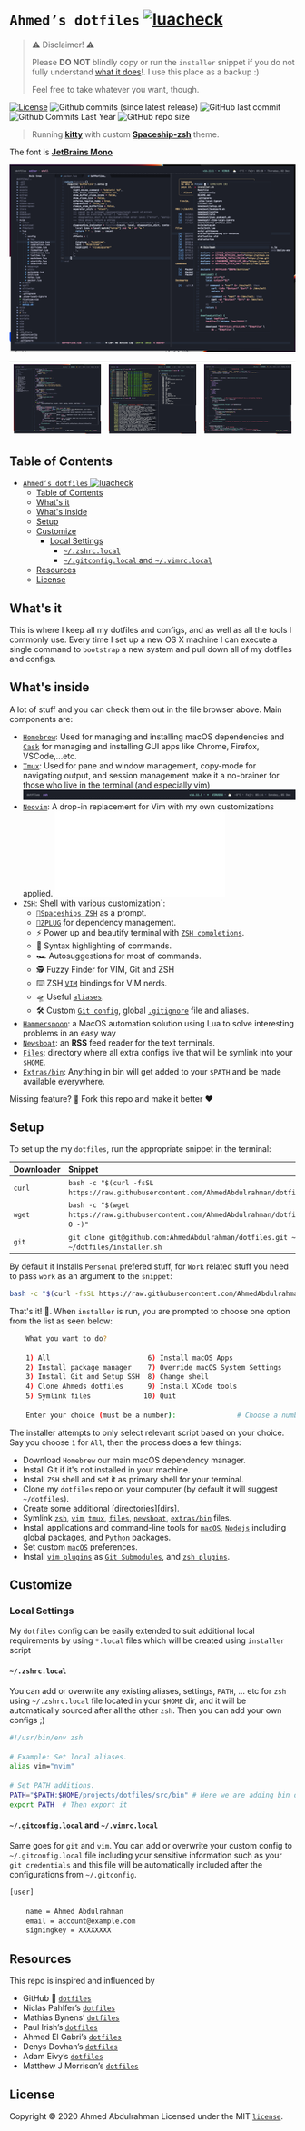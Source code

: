 # `Ahmed’s dotfiles` [![luacheck](https://github.com/AhmedAbdulrahman/dotfiles/actions/workflows/luacheck.yml/badge.svg)](https://github.com/AhmedAbdulrahman/dotfiles/actions/workflows/luacheck.yml)

> ⚠️ Disclaimer! ⚠️
>
> Please **DO NOT** blindly copy or run the `installer` snippet if you do not fully understand [what it does](./installer.sh)!. I use this place as a backup :)
>
> Feel free to take whatever you want, though.

[![License](https://img.shields.io/github/license/AhmedAbdulrahman/dotfiles)](https://github.com/AhmedAbdulrahman/dotfiles/blob/master/LICENSE.txt)
![Github commits (since latest release)](https://img.shields.io/github/commits-since/filipekiss/dotfiles/latest.svg?colorA=5a5a5a&colorB=45b91f&style=plastic)
![GitHub last commit](https://img.shields.io/github/last-commit/AhmedAbdulrahman/dotfiles.svg?colorA=5a5a5a&colorB=45b91f&style=plastic)
![Github Commits Last Year](https://img.shields.io/github/commit-activity/y/AhmedAbdulrahman/dotfiles.svg?colorA=5a5a5a&colorB=45b91f&style=plastic)
![GitHub repo size](https://img.shields.io/github/repo-size/AhmedAbdulrahman/dotfiles.svg?colorA=5a5a5a&colorB=45b91f&style=plastic)

> Running [**kitty**](https://sw.kovidgoyal.net/kitty/) with custom [**Spaceship-zsh**](https://github.com/denysdovhan/spaceship-zsh-theme) theme.

The font is [**JetBrains Mono**](https://www.jetbrains.com/lp/mono/)

![Screenshot](assets/intro.png)

| ![Screenshot](assets/lsp.png) | ![Screenshot](assets/zsh.png) | ![Screenshot](assets/diagnostics.png) |
| ----------------------------- | ----------------------------- | ------------------------------------- |

## Table of Contents

-   [`Ahmed’s dotfiles` ![luacheck](https://github.com/AhmedAbdulrahman/dotfiles/actions/workflows/luacheck.yml)](#ahmeds-dotfiles-)
    -   [Table of Contents](#table-of-contents)
    -   [What's it](#whats-it)
    -   [What's inside](#whats-inside)
    -   [Setup](#setup)
    -   [Customize](#customize)
        -   [Local Settings](#local-settings)
            -   [`~/.zshrc.local`](#zshrclocal)
            -   [`~/.gitconfig.local` and `~/.vimrc.local`](#gitconfiglocal-and-vimrclocal)
    -   [Resources](#resources)
    -   [License](#license)

## What's it

This is where I keep all my dotfiles and configs, and as well as all the tools I commonly use. Every time I set up a new OS X machine I can execute a single command to `bootstrap` a new system and pull down all of my dotfiles and configs.

## What's inside

A lot of stuff and you can check them out in the file browser above. Main components are:

-   [`Homebrew`](https://brew.sh/): Used for managing and installing macOS dependencies and [`Cask`](https://github.com/caskroom/homebrew-cask) for managing and installing GUI apps like Chrome, Firefox, VSCode,...etc.
-   [`Tmux`](http://tmux.sourceforge.net/): Used for pane and window management, copy-mode for navigating output, and session management make it a no-brainer for those who live in the terminal (and especially vim)
    ![Screenshot](assets/tmux.png)
-   [`Neovim`](https://neovim.io): A drop-in replacement for Vim with my own customizations applied. ![README](nvim/README.md)
-   [`ZSH`](http://www.zsh.org/): Shell with various customization`:
    -   [`🚀Spaceships ZSH`](https://github.com/denysdovhan/spaceship-prompt) as a prompt.
    -   [`🌺ZPLUG`](https://zplug.sh) for dependency management.
    -   ⚡️ Power up and beautify terminal with [`ZSH completions`](zsh/completions).
    -   💄 Syntax highlighting of commands.
    -   🏎 Autosuggestions for most of commands.
    -   🕵️‍ Fuzzy Finder for VIM, Git and ZSH
    -   ⌨️ ZSH [`VIM`](zsh/config/mappings.zsh) bindings for VIM nerds.
    -   🛸 Useful [`aliases`](zsh/config/aliases.zsh).
    -   🛠 Custom [`Git config`](files/.gitconfig), global [`.gitignore`](files/.config/git/.gitignore) file and aliases.
-   [`Hammerspoon`](https://www.hammerspoon.org/): a MacOS automation solution using Lua to solve interesting problems in an easy way
-   [`Newsboat`](https://newsboat.org/): an **RSS** feed reader for the text terminals.
-   [`Files`](files): directory where all extra configs live that will be symlink into your `$HOME`.
-   [`Extras/bin`](extras/bin): Anything in bin will get added to your `$PATH` and be made available everywhere.

Missing feature? 🍴 Fork this repo and make it better ❤️

## Setup

To set up the my `dotfiles`, run the appropriate snippet in the terminal:

| Downloader | Snippet                                                                                                   |
| :--------- | :-------------------------------------------------------------------------------------------------------- |
| `curl`     | `bash -c "$(curl -fsSL https://raw.githubusercontent.com/AhmedAbdulrahman/dotfiles/master/installer.sh)"` |
| `wget`     | `bash -c "$(wget https://raw.githubusercontent.com/AhmedAbdulrahman/dotfiles/master/installer.sh -O -)"`  |
| `git`      | `git clone git@github.com:AhmedAbdulrahman/dotfiles.git ~/dotfiles && source ~/dotfiles/installer.sh`     |

By default it Installs `Personal` prefered stuff, for `Work` related stuff you need to pass `work` as an argument to the `snippet`:

```bash
bash -c "$(curl -fsSL https://raw.githubusercontent.com/AhmedAbdulrahman/dotfiles/master/installer.sh)" work
```

That's it! 🎉. When `installer` is run, you are prompted to choose one option from the list as seen below:

```bash
    What you want to do?

    1) All                        6) Install macOS Apps
    2) Install package manager    7) Override macOS System Settings
    3) Install Git and Setup SSH  8) Change shell
    4) Clone Ahmeds dotfiles      9) Install XCode tools
    5) Symlink files             10) Quit

    Enter your choice (must be a number):               # Choose a number
```

The installer attempts to only select relevant script based on your choice. Say you choose `1` for `All`, then the process does a few things:

-   Download `Homebrew` our main macOS dependency manager.
-   Install Git if it's not installed in your machine.
-   Install `ZSH` shell and set it as primary shell for your terminal.
-   Clone my `dotfiles` repo on your computer (by default it will suggest `~/dotfiles`).
-   Create some additional [directories][dirs].
-   Symlink [`zsh`](zsh), [`vim`](vim), [`tmux`](tmux), [`files`](files), [`newsboat`](newsboat), [`extras/bin`](extras/bin) files.
-   Install applications and command-line tools for [`macOS`](scripts/brew.zsh), [`Nodejs`](scripts/nodejs.zsh) including global packages, and [`Python`](scripts/python-packages.zsh) packages.
-   Set custom [`macOS`](extras/macos/.macos) preferences.
-   Install [`vim plugins`](vim/pack/bundle/start) as [`Git Submodules`](https://git-scm.com/book/en/v2/Git-Tools-Submodules), and [`zsh plugins`](zsh/config/zplug.zsh).

## Customize

### Local Settings

My `dotfiles` config can be easily extended to suit additional local
requirements by using `*.local` files which will be created using `installer` script

#### `~/.zshrc.local`

You can add or overwrite any existing aliases, settings, `PATH`, ... etc for `zsh` using `~/.zshrc.local` file located in your `$HOME` dir, and it will be automatically sourced after all the other `zsh`. Then you can add your own configs ;)

```bash
#!/usr/bin/env zsh

# Example: Set local aliases.
alias vim="nvim"

# Set PATH additions.
PATH="$PATH:$HOME/projects/dotfiles/src/bin" # Here we are adding bin directory to PATH
export PATH  # Then export it
```

#### `~/.gitconfig.local` and `~/.vimrc.local`

Same goes for `git` and `vim`. You can add or overwrite your custom config to `~/.gitconfig.local` file including your sensitive information such as your `git credentials` and this file will be automatically included after the configurations from `~/.gitconfig`.

```bash
[user]

    name = Ahmed Abdulrahman
    email = account@example.com
    signingkey = XXXXXXXX
```

## Resources

This repo is inspired and influenced by

-   GitHub 💞 [`dotfiles`](http://dotfiles.github.io/)
-   Niclas Pahlfer’s [`dotfiles`](https://github.com/Npahlfer/dotfiles)
-   Mathias Bynens’ [`dotfiles`](https://github.com/mathiasbynens/dotfiles)
-   Paul Irish’s [`dotfiles`](https://github.com/paulirish/dotfiles)
-   Ahmed El Gabri’s [`dotfiles`](https://github.com/ahmedelgabri/dotfiles)
-   Denys Dovhan’s [`dotfiles`](https://github.com/denysdovhan/dotfiles)
-   Adam Eivy’s [`dotfiles`](https://github.com/atomantic/dotfiles)
-   Matthew J Morrison’s [`dotfiles`](https://github.com/mattjmorrison/dotfiles)

## License

Copyright © 2020 Ahmed Abdulrahman
Licensed under the MIT [`license`](LICENSE.txt).
